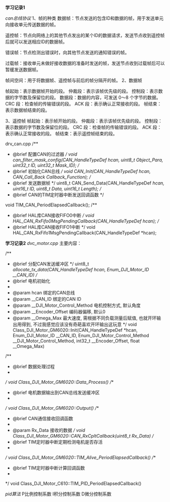 __学习记录1__

*can总线协议*
1、帧的种类
数据帧：节点发送的包含ID和数据的帧，用于发送单元向接收单元传送数据的帧。

遥控帧：节点向网络上的其他节点发出的某个ID的数据请求，发送节点收到遥控帧后就可以发送相应ID的数据帧。

错误帧：节点检测出错误时，向其他节点发送的通知错误的帧。

过载帧：接收单元未做好接收数据的准备时发送的帧，发送节点收到过载帧后可以暂缓发送数据帧。

帧间空间：用于将数据帧、遥控帧与前后的帧分隔开的帧。
2、数据帧

帧起始：表示数据帧开始的段。
仲裁段：表示该帧优先级的段。
控制段：表示数据的字节数及保留位的段。
数据段：数据的内容，可发送 0～8 个字节的数据。
CRC 段：检查帧的传输错误的段。
ACK 段：表示确认正常接收的段。
帧结束：表示数据帧结束的段。

3、遥控帧
帧起始：表示帧开始的段。
仲裁段：表示该帧优先级的段。
控制段：表示数据的字节数及保留位的段。
CRC 段：检查帧的传输错误的段。
ACK 段：表示确认正常接收的段。
帧结束：表示遥控帧结束的段。

drv_can.cpp
/**
 * @brief 配置CAN的过滤器
 */
 void can_filter_mask_config(CAN_HandleTypeDef *hcan, uint8_t Object_Para, uint32_t ID, uint32_t Mask_ID);
 /**
 * @brief 初始化CAN总线
 */
 void CAN_Init(CAN_HandleTypeDef *hcan, CAN_Call_Back Callback_Function);
 /**
 * @brief 发送数据帧
 */
 uint8_t CAN_Send_Data(CAN_HandleTypeDef *hcan, uint16_t ID, uint8_t *Data, uint16_t Length);
 /**
 * @brief CAN的TIM定时器中断发送回调函数
 */
 
 void TIM_CAN_PeriodElapsedCallback();
 /**
 * @brief HAL库CAN接收FIFO0中断
 */
 void HAL_CAN_RxFifo0MsgPendingCallback(CAN_HandleTypeDef *hcan);
 /**
 * @brief HAL库CAN接收FIFO1中断
 */
 void HAL_CAN_RxFifo1MsgPendingCallback(CAN_HandleTypeDef *hcan);
 
__学习记录2__
*dvc_motor.cpp*
主要内容：

/**
 * @brief 分配CAN发送缓冲区
 */
 uint8_t *allocate_tx_data(CAN_HandleTypeDef *hcan, Enum_DJI_Motor_ID __CAN_ID)
 /**
 * @brief 电机初始化
 *
 * @param hcan 绑定的CAN总线
 * @param __CAN_ID 绑定的CAN ID
 * @param __DJI_Motor_Control_Method 电机控制方式, 默认角度
 * @param __Encoder_Offset 编码器偏移, 默认0
 * @param __Omega_Max 最大速度, 需根据不同负载测量后赋值, 也就开环输出用得到, 不过我感觉应该没有奇葩喜欢开环输出这玩意
 */
 void Class_DJI_Motor_GM6020::Init(CAN_HandleTypeDef *hcan, Enum_DJI_Motor_ID __CAN_ID, Enum_DJI_Motor_Control_Method __DJI_Motor_Control_Method, int32_t __Encoder_Offset, float __Omega_Max)
 
/**
 * @brief 数据处理过程
 *
 */
 void Class_DJI_Motor_GM6020::Data_Process()
 /**
 * @brief 电机数据输出到CAN总线发送缓冲区
 *
 */
 void Class_DJI_Motor_GM6020::Output()
 /**
 * @brief CAN通信接收回调函数
 *
 * @param Rx_Data 接收的数据
 */
 void Class_DJI_Motor_GM6020::CAN_RxCpltCallback(uint8_t *Rx_Data)
 /**
 * @brief TIM定时器中断定期检测电机是否存活
 *
 */
 void Class_DJI_Motor_GM6020::TIM_Alive_PeriodElapsedCallback()
/**
 * @brief TIM定时器中断计算回调函数
 *
 */
 void Class_DJI_Motor_C610::TIM_PID_PeriodElapsedCallback()

*pid算法*
P比例控制系数
I积分控制系数
D微分控制系数
